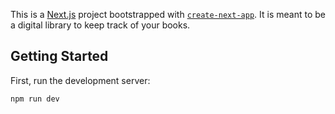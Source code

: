 This is a [Next.js](https://nextjs.org/) project bootstrapped with [`create-next-app`](https://github.com/vercel/next.js/tree/canary/packages/create-next-app). 
It is meant to be a digital library to keep track of your books.

## Getting Started

First, run the development server:

```bash
npm run dev
```
